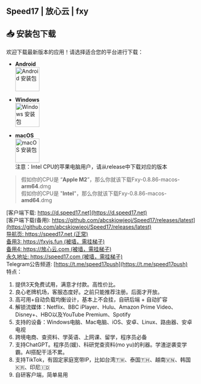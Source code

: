 ## Speed17 | 放心云 | fxy
## 📥 安装包下载

欢迎下载最新版本的应用！请选择适合您的平台进行下载：


- **Android**  
  <a href="https://github.com/abcskjowjeoj/Speed17/releases/download/v20250630/Fxy-0.8.87-android-arm64-v8a.apk">
    <img src="https://images.icon-icons.com/836/PNG/512/Android_icon-icons.com_66772.png" width="64" alt="Android 安装包"/>
  </a>

- **Windows**  
  <a href="https://github.com/abcskjowjeoj/Speed17/releases/download/v20250630/Fxy-0.8.87-windows-amd64-setup.exe">
    <img src="https://images.icon-icons.com/836/PNG/512/Windows_Phone_icon-icons.com_66782.png" width="64" alt="Windows 安装包"/>
  </a>

- **macOS**  
  <a href="https://github.com/abcskjowjeoj/Speed17/releases/download/v20250630/Fxy-0.8.87-macos-arm64.dmg">
    <img src="https://images.icon-icons.com/643/PNG/512/mac-apple-osx-desktop-software-hardware_icon-icons.com_59289.png" width="64" alt="macOS 安装包"/>
  </a>  
  注意：Intel CPU的苹果电脑用户，请从release中下载对应的版本
>假如你的CPU是 “**Apple M2**”，那么你就该下载Fxy-0.8.86-macos-**arm64**.dmg  
>假如你的CPU是 "**Intel**"，那么你就该下载Fxy-0.8.86-macos-**amd64**.dmg  

[客户端下载: https://d.speed17.net](https://d.speed17.net)  
[客户端下载(备用): https://github.com/abcskjowjeoj/Speed17/releases/latest](https://github.com/abcskjowjeoj/Speed17/releases/latest)  
[导航页: https://speed17.net (正常)](https://speed17.net)  
[备用3: https://fxyjs.fun (被墙，需挂梯子)](https://fxyjs.fun/#/register?code=SXFYb4gE)  
[备用4: https://放心云.com (被墙，需挂梯子)](https://放心云.com/#/register?code=SXFYb4gE)  
[永久地址: https://speed17.com (被墙，需挂梯子)](https://speed17.com/#/register?code=SXFYb4gE)  
Telegram公告频道: [https://t.me/speed17push](https://t.me/speed17push)  
特点：
1. 提供3天免费试用，满意才付款。高性价比。
2. 良心老牌机场，客服态度好。之前只能推荐注册。后面才开放。
3. 高可用+自动负载均衡设计，基本上不会挂，自研后端 + 自动扩容
4. 解锁流媒体：Netflix、BBC iPlayer、Hulu、Amazon Prime Video、Disney+、HBO以及YouTube Premium、Spotify
5. 支持的设备：Windows电脑、Mac电脑、iOS、安卓、Linux、路由器、安卓电视 
6. 跨境电商、查资料、学英语、上网课、留学，程序员必备 
7. 支持ChatGPT。程序员(媛)、科研党查资料(mo yu)的利器。学渣逆袭变学霸。AI搭配干活不累。
8. 支持TikTok，有固定家庭宽带IP，比如台湾🇹🇼、泰国🇹🇭、越南🇻🇳、韩国🇰🇷、印尼🇮🇩
9. 自研客户端，简单易用
